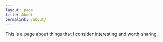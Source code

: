 ```yaml
---
layout: page
title: About
permalink: /about/
---
```


This is a page about things that I consider interesting and worth sharing.
